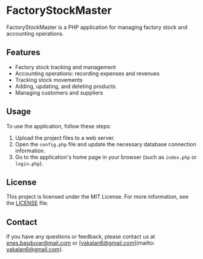 # FactoryStockMaster

FactoryStockMaster is a PHP application for managing factory stock and accounting operations.

## Features

- Factory stock tracking and management
- Accounting operations: recording expenses and revenues
- Tracking stock movements
- Adding, updating, and deleting products
- Managing customers and suppliers

## Usage

To use the application, follow these steps:

1. Upload the project files to a web server.
2. Open the `config.php` file and update the necessary database connection information.
3. Go to the application's home page in your browser (such as `index.php` or `login.php`).

## License

This project is licensed under the MIT License. For more information, see the [LICENSE](LICENSE) file.

## Contact

If you have any questions or feedback, please contact us at [enes.basduvar@mail.com](mailto:enes.basduvar@mail.com) or [yakalan6@gmail.com](mailto: yakalan6@gmail.com).

